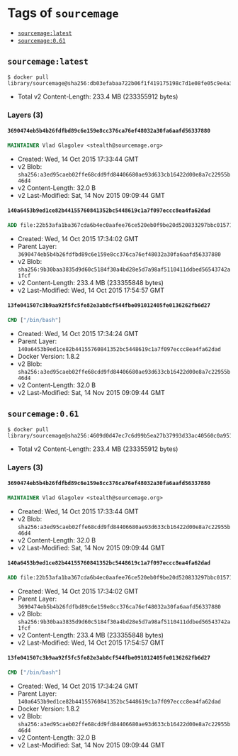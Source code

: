 <!-- THIS FILE IS GENERATED VIA '.template-helpers/generate-tag-details.pl' -->

# Tags of `sourcemage`

-	[`sourcemage:latest`](#sourcemagelatest)
-	[`sourcemage:0.61`](#sourcemage061)

## `sourcemage:latest`

```console
$ docker pull library/sourcemage@sha256:db03efabaa722b06f1f419175198c7d1e08fe05c9e4a36e9f6a442d59320dce3
```

-	Total v2 Content-Length: 233.4 MB (233355912 bytes)

### Layers (3)

#### `3690474eb5b4b26fdfbd89c6e159e8cc376ca76ef48032a30fa6aafd56337880`

```dockerfile
MAINTAINER Vlad Glagolev <stealth@sourcemage.org>
```

-	Created: Wed, 14 Oct 2015 17:33:44 GMT
-	v2 Blob: `sha256:a3ed95caeb02ffe68cdd9fd84406680ae93d633cb16422d00e8a7c22955b46d4`
-	v2 Content-Length: 32.0 B
-	v2 Last-Modified: Sat, 14 Nov 2015 09:09:44 GMT

#### `140a6453b9ed1ce82b44155760841352bc5448619c1a7f097eccc8ea4fa62dad`

```dockerfile
ADD file:22b53afa1ba367cda6b4ec0aafee76ce520eb0f9be20d520833297bbc01571c7 in /
```

-	Created: Wed, 14 Oct 2015 17:34:02 GMT
-	Parent Layer: `3690474eb5b4b26fdfbd89c6e159e8cc376ca76ef48032a30fa6aafd56337880`
-	v2 Blob: `sha256:9b30baa3835d9d60c5184f30a4bd28e5d7a98af5110411ddbed56543742a1fcf`
-	v2 Content-Length: 233.4 MB (233355848 bytes)
-	v2 Last-Modified: Wed, 14 Oct 2015 17:54:57 GMT

#### `13fe041507c3b9aa92f5fc5fe82e3ab8cf544fbe091012405fe0136262fb6d27`

```dockerfile
CMD ["/bin/bash"]
```

-	Created: Wed, 14 Oct 2015 17:34:24 GMT
-	Parent Layer: `140a6453b9ed1ce82b44155760841352bc5448619c1a7f097eccc8ea4fa62dad`
-	Docker Version: 1.8.2
-	v2 Blob: `sha256:a3ed95caeb02ffe68cdd9fd84406680ae93d633cb16422d00e8a7c22955b46d4`
-	v2 Content-Length: 32.0 B
-	v2 Last-Modified: Sat, 14 Nov 2015 09:09:44 GMT

## `sourcemage:0.61`

```console
$ docker pull library/sourcemage@sha256:4609d0d47ec7c6d99b5ea27b37993d33ac40560c0a951e81fbdc9c5aa1a2c51d
```

-	Total v2 Content-Length: 233.4 MB (233355912 bytes)

### Layers (3)

#### `3690474eb5b4b26fdfbd89c6e159e8cc376ca76ef48032a30fa6aafd56337880`

```dockerfile
MAINTAINER Vlad Glagolev <stealth@sourcemage.org>
```

-	Created: Wed, 14 Oct 2015 17:33:44 GMT
-	v2 Blob: `sha256:a3ed95caeb02ffe68cdd9fd84406680ae93d633cb16422d00e8a7c22955b46d4`
-	v2 Content-Length: 32.0 B
-	v2 Last-Modified: Sat, 14 Nov 2015 09:09:44 GMT

#### `140a6453b9ed1ce82b44155760841352bc5448619c1a7f097eccc8ea4fa62dad`

```dockerfile
ADD file:22b53afa1ba367cda6b4ec0aafee76ce520eb0f9be20d520833297bbc01571c7 in /
```

-	Created: Wed, 14 Oct 2015 17:34:02 GMT
-	Parent Layer: `3690474eb5b4b26fdfbd89c6e159e8cc376ca76ef48032a30fa6aafd56337880`
-	v2 Blob: `sha256:9b30baa3835d9d60c5184f30a4bd28e5d7a98af5110411ddbed56543742a1fcf`
-	v2 Content-Length: 233.4 MB (233355848 bytes)
-	v2 Last-Modified: Wed, 14 Oct 2015 17:54:57 GMT

#### `13fe041507c3b9aa92f5fc5fe82e3ab8cf544fbe091012405fe0136262fb6d27`

```dockerfile
CMD ["/bin/bash"]
```

-	Created: Wed, 14 Oct 2015 17:34:24 GMT
-	Parent Layer: `140a6453b9ed1ce82b44155760841352bc5448619c1a7f097eccc8ea4fa62dad`
-	Docker Version: 1.8.2
-	v2 Blob: `sha256:a3ed95caeb02ffe68cdd9fd84406680ae93d633cb16422d00e8a7c22955b46d4`
-	v2 Content-Length: 32.0 B
-	v2 Last-Modified: Sat, 14 Nov 2015 09:09:44 GMT

